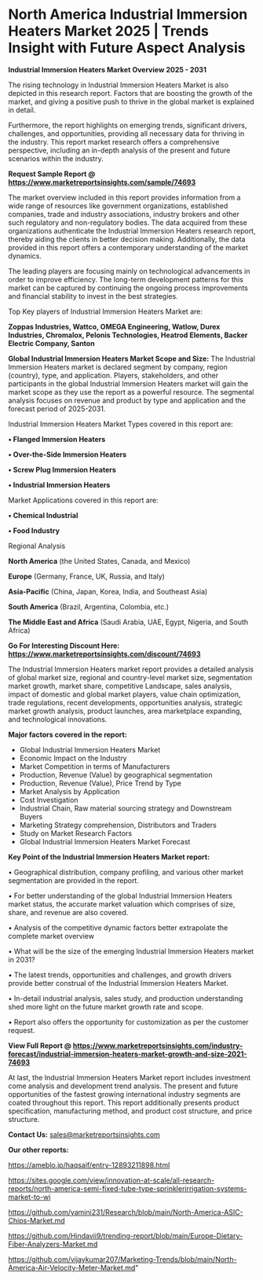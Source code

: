 # North America Industrial Immersion Heaters Market 2025 | Trends Insight with Future Aspect Analysis

<Strong> Industrial Immersion Heaters Market Overview 2025 - 2031</strong>

The rising technology in Industrial Immersion Heaters Market is also depicted in this research report. Factors that are boosting the growth of the market, and giving a positive push to thrive in the global market is explained in detail.

Furthermore, the report highlights on emerging trends, significant drivers, challenges, and opportunities, providing all necessary data for thriving in the industry. This report market research offers a comprehensive perspective, including an in-depth analysis of the present and future scenarios within the industry.

<strong>Request Sample Report @ <a href=https://www.marketreportsinsights.com/sample/74693>https://www.marketreportsinsights.com/sample/74693</a></strong>

The market overview included in this report provides information from a wide range of resources like government organizations, established companies, trade and industry associations, industry brokers and other such regulatory and non-regulatory bodies. The data acquired from these organizations authenticate the Industrial Immersion Heaters research report, thereby aiding the clients in better decision making. Additionally, the data provided in this report offers a contemporary understanding of the market dynamics.

The leading players are focusing mainly on technological advancements in order to improve efficiency. The long-term development patterns for this market can be captured by continuing the ongoing process improvements and financial stability to invest in the best strategies.

Top Key players of Industrial Immersion Heaters Market are:

<strong>Zoppas Industries, Wattco, OMEGA Engineering, Watlow, Durex Industries, Chromalox, Pelonis Technologies, Heatrod Elements, Backer Electric Company, Santon</strong>

<strong><b>Global Industrial Immersion Heaters Market Scope and Size:</b></strong>
The Industrial Immersion Heaters market is declared segment by company, region (country), type, and application. Players, stakeholders, and other participants in the global Industrial Immersion Heaters market will gain the market scope as they use the report as a powerful resource. The segmental analysis focuses on revenue and product by type and application and the forecast period of 2025-2031.

Industrial Immersion Heaters Market Types covered in this report are:

<strong>• Flanged Immersion Heaters

• Over-the-Side Immersion Heaters

• Screw Plug Immersion Heaters

• Industrial Immersion Heaters</strong>

Market Applications covered in this report are:

<strong>• Chemical Industrial

• Food Industry</strong> 

Regional Analysis

<strong>North America</strong> (the United States, Canada, and Mexico)

<strong>Europe</strong> (Germany, France, UK, Russia, and Italy)

<strong>Asia-Pacific</strong> (China, Japan, Korea, India, and Southeast Asia)

<strong>South America</strong> (Brazil, Argentina, Colombia, etc.)

<strong>The Middle East and Africa</strong> (Saudi Arabia, UAE, Egypt, Nigeria, and South Africa)

<strong>Go For Interesting Discount Here: <a href=https://www.marketreportsinsights.com/discount/74693>https://www.marketreportsinsights.com/discount/74693</a></strong>

The Industrial Immersion Heaters market report provides a detailed analysis of global market size, regional and country-level market size, segmentation market growth, market share, competitive Landscape, sales analysis, impact of domestic and global market players, value chain optimization, trade regulations, recent developments, opportunities analysis, strategic market growth analysis, product launches, area marketplace expanding, and technological innovations.

<strong><b>Major factors covered in the report:</b></strong>
<ul>
  <li>Global Industrial Immersion Heaters Market </li>
  <li>Economic Impact on the Industry</li>
  <li>Market Competition in terms of Manufacturers</li>
  <li>Production, Revenue (Value) by geographical segmentation</li>
  <li>Production, Revenue (Value), Price Trend by Type</li>
  <li>Market Analysis by Application</li>
  <li>Cost Investigation</li>
  <li>Industrial Chain, Raw material sourcing strategy and Downstream Buyers</li>
  <li>Marketing Strategy comprehension, Distributors and Traders</li>
  <li>Study on Market Research Factors</li>
  <li>Global Industrial Immersion Heaters Market Forecast</li>
</ul>

<strong><b>Key Point of the Industrial Immersion Heaters Market report:</b></strong>

• Geographical distribution, company profiling, and various other market segmentation are provided in the report.

• For better understanding of the global Industrial Immersion Heaters market status, the accurate market valuation which comprises of size, share, and revenue are also covered.

• Analysis of the competitive dynamic factors better extrapolate the complete market overview

• What will be the size of the emerging Industrial Immersion Heaters market in 2031?

• The latest trends, opportunities and challenges, and growth drivers provide better construal of the Industrial Immersion Heaters Market.

• In-detail industrial analysis, sales study, and production understanding shed more light on the future market growth rate and scope.

• Report also offers the opportunity for customization as per the customer request.

<strong><b>View Full Report @ <a href=https://www.marketreportsinsights.com/industry-forecast/industrial-immersion-heaters-market-growth-and-size-2021-74693>https://www.marketreportsinsights.com/industry-forecast/industrial-immersion-heaters-market-growth-and-size-2021-74693</a></b></strong>


At last, the Industrial Immersion Heaters Market report includes investment come analysis and development trend analysis. The present and future opportunities of the fastest growing international industry segments are coated throughout this report. This report additionally presents product specification, manufacturing method, and product cost structure, and price structure.

<strong>Contact Us:</strong>
sales@marketreportsinsights.com

<strong>Our other reports:</strong>

<a href=https://ameblo.jp/haqsaif/entry-12893211898.html>https://ameblo.jp/haqsaif/entry-12893211898.html</a>

<a href=https://sites.google.com/view/innovation-at-scale/all-research-reports/north-america-semi-fixed-tube-type-sprinklerirrigation-systems-market-to-wi>https://sites.google.com/view/innovation-at-scale/all-research-reports/north-america-semi-fixed-tube-type-sprinklerirrigation-systems-market-to-wi</a>

<a href=https://github.com/yamini231/Research/blob/main/North-America-ASIC-Chips-Market.md>https://github.com/yamini231/Research/blob/main/North-America-ASIC-Chips-Market.md</a>

<a href=https://github.com/Hindavii9/trending-report/blob/main/Europe-Dietary-Fiber-Analyzers-Market.md>https://github.com/Hindavii9/trending-report/blob/main/Europe-Dietary-Fiber-Analyzers-Market.md</a>

<a href=https://github.com/vijaykumar207/Marketing-Trends/blob/main/North-America-Air-Velocity-Meter-Market.md>https://github.com/vijaykumar207/Marketing-Trends/blob/main/North-America-Air-Velocity-Meter-Market.md</a>"
